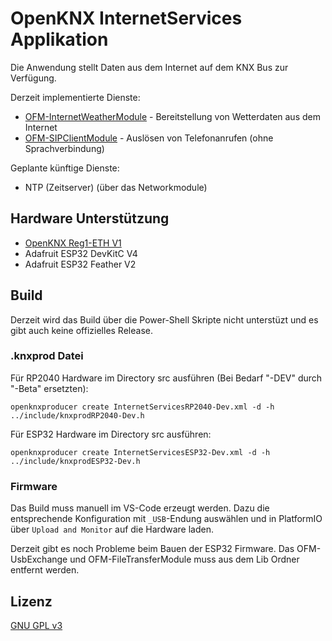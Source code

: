 # OpenKNX InternetServices Applikation

Die Anwendung stellt Daten aus dem Internet auf dem KNX Bus zur Verfügung.

Derzeit implementierte Dienste:

- [OFM-InternetWeatherModule](https://github.com/OpenKNX/OFM-InternetWeatherModule) - Bereitstellung von Wetterdaten aus dem Internet
- [OFM-SIPClientModule](https://github.com/OpenKNX/OFM-SIPClientModule) - Auslösen von Telefonanrufen (ohne Sprachverbindung)

Geplante künftige Dienste:

- NTP (Zeitserver) (über das Networkmodule)

## Hardware Unterstützung

- [OpenKNX Reg1-ETH V1](https://github.com/OpenKNX/OpenKNX/wiki/REG1-Eth)
- Adafruit ESP32 DevKitC V4 
- Adafruit ESP32 Feather V2

## Build

Derzeit wird das Build über die Power-Shell Skripte nicht unterstüzt und es gibt auch keine offizielles Release.

### .knxprod Datei

Für RP2040 Hardware im Directory src ausführen (Bei Bedarf "-DEV" durch "-Beta" ersetzten):
```
openknxproducer create InternetServicesRP2040-Dev.xml -d -h ../include/knxprodRP2040-Dev.h
```

Für ESP32 Hardware im Directory src ausführen:
```
openknxproducer create InternetServicesESP32-Dev.xml -d -h ../include/knxprodESP32-Dev.h
```

### Firmware

Das Build muss manuell im VS-Code erzeugt werden. 
Dazu die entsprechende Konfiguration mit `_USB`-Endung auswählen und in PlatformIO über `Upload and Monitor` auf die Hardware laden.

Derzeit gibt es noch Probleme beim Bauen der ESP32 Firmware. 
Das OFM-UsbExchange und OFM-FileTransferModule muss aus dem Lib Ordner entfernt werden.

## Lizenz

[GNU GPL v3](LICENSE)

